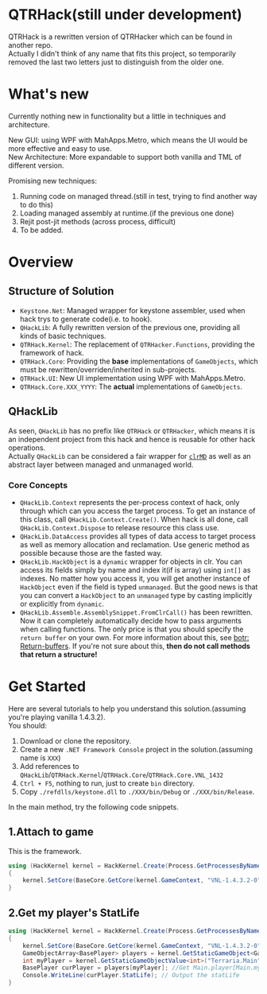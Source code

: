 # QTRHack(still under development)
QTRHack is a rewritten version of QTRHacker which can be found in another repo.  
Actually I didn't think of any name that fits this project, so temporarily removed the last two letters just to distinguish from the older one.  

# What's new
Currently nothing new in functionality but a little in techniques and architecture.  

New GUI: using WPF with MahApps.Metro, which means the UI would be more effective and easy to use.  
New Architecture: More expandable to support both vanilla and TML of different version.  

Promising new techniques:  
1. Running code on managed thread.(still in test, trying to find another way to do this)
2. Loading managed assembly at runtime.(if the previous one done)
3. Rejit post-jit methods (across process, difficult)
4. To be added.

# Overview
## Structure of Solution
* `Keystone.Net`: Managed wrapper for keystone assembler, used when hack trys to generate code(i.e. to hook).
* `QHackLib`: A fully rewritten version of the previous one, providing all kinds of basic techniques.
* `QTRHack.Kernel`: The replacement of `QTRHacker.Functions`, providing the framework of hack.
* `QTRHack.Core`: Providing the **base** implementations of `GameObjects`, which must be rewritten/overriden/inherited in sub-projects.
* `QTRHack.UI`: New UI implementation using WPF with MahApps.Metro.
* `QTRHack.Core.XXX_YYYY`: The **actual** implementations of `GameObjects`.

## QHackLib
As seen, `QHackLib` has no prefix like `QTRHack` or `QTRHacker`, which means it is an independent project from this hack and hence is reusable for other hack operations.  
Actually `QHackLib` can be considered a fair wrapper for [`clrMD`](https://github.com/microsoft/clrmd) as well as an abstract layer between managed and unmanaged world.  
### Core Concepts
* `QHackLib.Context` represents the per-process context of hack, only through which can you access the target process. 
To get an instance of this class, call `QHackLib.Context.Create()`. 
When hack is all done, call `QHackLib.Context.Dispose` to release resource this class use.  
* `QHackLib.DataAccess` provides all types of data access to target process as well as memory allocation and reclamation. 
Use generic method as possible because those are the fasted way.  
* `QHackLib.HackObject` is a `dynamic` wrapper for objects in clr. You can access its fields simply by name and index it(if is array) using `int[]` as indexes. 
No matter how you access it, you will get another instance of `HackObject` even if the field is typed `unmanaged`. 
But the good news is that you can convert a `HackObject` to an `unmanaged` type by casting implicitly or explicitly from `dynamic`.
* `QHackLib.Assemble.AssemblySnippet.FromClrCall()` has been rewritten. Now it can completely automatically decide how to pass arguments when calling functions. 
The only price is that you should specify the `return buffer` on your own. For more information about this, see [botr: Return-buffers](https://github.com/dotnet/runtime/blob/main/docs/design/coreclr/botr/clr-abi.md#return-buffers). 
If you're not sure about this, **then do not call methods that return a structure!**

# Get Started
Here are several tutorials to help you understand this solution.(assuming you're playing vanilla 1.4.3.2).  
You should:
1. Download or clone the repository.
2. Create a new `.NET Framework Console` project in the solution.(assuming name is `XXX`)
3. Add references to `QHackLib`/`QTRHack.Kernel`/`QTRHack.Core`/`QTRHack.Core.VNL_1432`
4. `Ctrl + F5`, nothing to run, just to create `bin` directory.
5. Copy `./refdlls/keystone.dll` to `./XXX/bin/Debug` or `./XXX/bin/Release`.

In the main method, try the following code snippets.
## 1.Attach to game
This is the framework.
```C#
using (HackKernel kernel = HackKernel.Create(Process.GetProcessesByName("Terraria")[0]))//Assuming that your game process is Terraria.exe
{
	kernel.SetCore(BaseCore.GetCore(kernel.GameContext, "VNL-1.4.3.2-0"));//Load 1.4.3.2 core
}
```

## 2.Get my player's StatLife
```C#
using (HackKernel kernel = HackKernel.Create(Process.GetProcessesByName("Terraria")[0]))
{
	kernel.SetCore(BaseCore.GetCore(kernel.GameContext, "VNL-1.4.3.2-0"));
	GameObjectArray<BasePlayer> players = kernel.GetStaticGameObject<GameObjectArray<BasePlayer>>("Terraria.Main", "player"); //Get Main.player (Player[])
	int myPlayer = kernel.GetStaticGameObjectValue<int>("Terraria.Main", "myPlayer"); //Get Main.myPlayer (int)
	BasePlayer curPlayer = players[myPlayer]; //Get Main.player[Main.myPlayer]
	Console.WriteLine(curPlayer.StatLife); // Output the statLife
}
```

